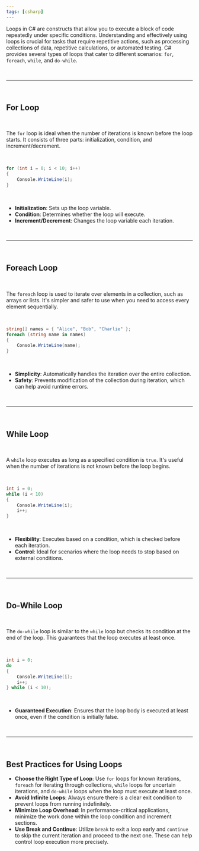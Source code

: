 ```yaml
---
tags: [csharp]
---
```


Loops in C# are constructs that allow you to execute a block of code repeatedly under specific conditions. Understanding and effectively using loops is crucial for tasks that require repetitive actions, such as processing collections of data, repetitive calculations, or automated testing. C# provides several types of loops that cater to different scenarios: `for`, `foreach`, `while`, and `do-while`.

<br>

---

<br>

## For Loop

<br>

The `for` loop is ideal when the number of iterations is known before the loop starts. It consists of three parts: initialization, condition, and increment/decrement.

<br>

```csharp
for (int i = 0; i < 10; i++)
{
    Console.WriteLine(i);
}
```

<br>

- **Initialization**: Sets up the loop variable.
- **Condition**: Determines whether the loop will execute.
- **Increment/Decrement**: Changes the loop variable each iteration.

<br>

---

<br>

## Foreach Loop

<br>

The `foreach` loop is used to iterate over elements in a collection, such as arrays or lists. It's simpler and safer to use when you need to access every element sequentially.

<br>

```csharp
string[] names = { "Alice", "Bob", "Charlie" };
foreach (string name in names)
{
    Console.WriteLine(name);
}
```

<br>

- **Simplicity**: Automatically handles the iteration over the entire collection.
- **Safety**: Prevents modification of the collection during iteration, which can help avoid runtime errors.

<br>

---

<br>

## While Loop

<br>

A `while` loop executes as long as a specified condition is `true`. It's useful when the number of iterations is not known before the loop begins.

<br>

```csharp
int i = 0;
while (i < 10)
{
    Console.WriteLine(i);
    i++;
}
```

<br>

- **Flexibility**: Executes based on a condition, which is checked before each iteration.
- **Control**: Ideal for scenarios where the loop needs to stop based on external conditions.

<br>

---

<br>

## Do-While Loop

<br>

The `do-while` loop is similar to the `while` loop but checks its condition at the end of the loop. This guarantees that the loop executes at least once.

<br>

```csharp
int i = 0;
do
{
    Console.WriteLine(i);
    i++;
} while (i < 10);
```

<br>

- **Guaranteed Execution**: Ensures that the loop body is executed at least once, even if the condition is initially false.

<br>

---

<br>

## Best Practices for Using Loops

- **Choose the Right Type of Loop**: Use `for` loops for known iterations, `foreach` for iterating through collections, `while` loops for uncertain iterations, and `do-while` loops when the loop must execute at least once.
- **Avoid Infinite Loops**: Always ensure there is a clear exit condition to prevent loops from running indefinitely.
- **Minimize Loop Overhead**: In performance-critical applications, minimize the work done within the loop condition and increment sections.
- **Use Break and Continue**: Utilize `break` to exit a loop early and `continue` to skip the current iteration and proceed to the next one. These can help control loop execution more precisely.
